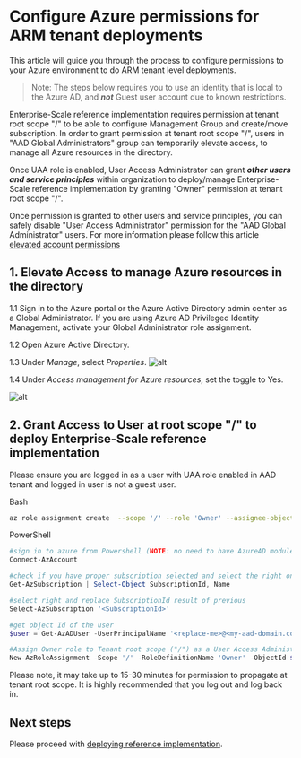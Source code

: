 # Configure Azure permissions for ARM tenant deployments

This article will guide you through the process to configure permissions to your Azure environment to do ARM tenant level deployments.

> Note: The steps below requires you to use an identity that is local to the Azure AD, and **_not_** Guest user account due to known restrictions.

Enterprise-Scale reference implementation requires permission at tenant root scope "/" to be able to configure Management Group and create/move subscription. In order to grant permission at tenant root scope "/", users in "AAD Global Administrators" group can temporarily elevate access, to manage all Azure resources in the directory.

Once UAA role is enabled, User Access Administrator can grant **_other users and service principles_** within organization to deploy/manage Enterprise-Scale reference implementation by granting "Owner" permission at tenant root scope "/".

Once permission is granted to other users and service principles, you can safely disable "User Access Administrator" permission for the "AAD Global Administrator" users. For more information please follow this article [elevated account permissions](https://docs.microsoft.com/en-us/azure/role-based-access-control/elevate-access-global-admin)

## 1. Elevate Access to manage Azure resources in the directory

1.1 Sign in to the Azure portal or the Azure Active Directory admin center as a Global Administrator. If you are using Azure AD Privileged Identity Management, activate your Global Administrator role assignment.

1.2 Open Azure Active Directory.

1.3 Under _Manage_, select _Properties_.
![alt](https://docs.microsoft.com/en-us/azure/role-based-access-control/media/elevate-access-global-admin/azure-active-directory-properties.png)

1.4 Under _Access management for Azure resources_, set the toggle to Yes.

![alt](https://docs.microsoft.com/en-us/azure/role-based-access-control/media/elevate-access-global-admin/aad-properties-global-admin-setting.png)

## 2. Grant Access to User at root scope "/" to deploy Enterprise-Scale reference implementation

Please ensure you are logged in as a user with UAA role enabled in AAD tenant and logged in user is not a guest user.

Bash

````bash
az role assignment create  --scope '/' --role 'Owner' --assignee-object-id $(az ad user show -o tsv --query objectId --id '<replace-me>@<my-aad-domain.com>')
````

PowerShell

````powershell
#sign in to azure from Powershell (NOTE: no need to have AzureAD module to use AzAD commands as they are part of Az.Resource module). In powershell 7.x you will be redirected to webbrowser for authentication, if required
Connect-AzAccount

#check if you have proper subscription selected and select the right one if required
Get-AzSubscription | Select-Object SubscriptionId, Name

#select right and replace SubscriptionId result of previous
Select-AzSubscription '<SubscriptionId>'

#get object Id of the user
$user = Get-AzADUser -UserPrincipalName '<replace-me>@<my-aad-domain.com>'

#Assign Owner role to Tenant root scope ("/") as a User Access Administrator
New-AzRoleAssignment -Scope '/' -RoleDefinitionName 'Owner' -ObjectId $user.Id
````

Please note, it may take up to 15-30 minutes for permission to propagate at tenant root scope. It is highly recommended that you log out and log back in.

## Next steps

Please proceed with [deploying reference implementation](./EnterpriseScale-Deploy-reference-implentations.md).

